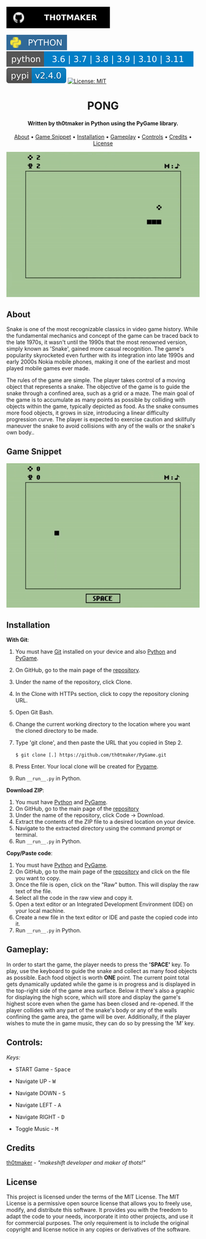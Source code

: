 [![Github Badge](badges/th0tmaker-github.svg)](https://github.com/th0tmaker)

![Python Badge](badges/python-badge.svg)
![Pygame Compatibility](badges/pygame_compatibility.svg)
![PyGame v2.4.0 Badge](badges/pypi_v2.4.0.svg)
[![License: MIT](https://img.shields.io/badge/License-MIT-yellow.svg)](https://opensource.org/licenses/MIT)

<h1 align="center">PONG</h1>

<h4 align="center">Written by th0tmaker in Python using the PyGame library.</h4>

<p align="center">
  <a href="#about">About</a> •
  <a href="#game-snippet">Game Snippet</a> •
  <a href="#installation">Installation</a> •
  <a href="#gameplay">Gameplay</a> •
  <a href="#controls">Controls</a> •
  <a href="#credits">Credits</a> •
  <a href="#license">License</a>
</p>

<p align="center">
<img src="readme_images/SnakeInGame.png">
</p>

## About
Snake is one of the most recognizable classics in video game history. While the fundamental mechanics and concept of the
game can be traced back to the late 1970s, it wasn't until the 1990s that the most renowned version, simply known as
'Snake', gained more casual recognition. The game's popularity skyrocketed even further with its integration into late
1990s and early 2000s Nokia mobile phones, making it one of the earliest and most played mobile games ever made. 

The rules of the game are simple. The player takes control of a moving object that represents a snake.
The objective of the game is to guide the snake through a confined area, such as a grid or a maze. The main goal of the 
game is to accumulate as many points as possible by colliding with objects within the game, typically depicted as food.
As the snake consumes more food objects, it grows in size, introducing a linear difficulty progression curve.
The player is expected to exercise caution and skillfully maneuver the snake to avoid collisions with any of the walls
or the snake's own body..  

## Game Snippet

![Pong Game Demo Snippet](readme_images/SnakeDemoSnippet.gif)

## Installation

**With Git**:

1. You must have [Git](https://git-scm.com/downloads) installed on your device and also
[Python](https://www.python.org/downloads/) and [PyGame](https://www.pygame.org/news).
2. On GitHub, go to the main page of the [repository](https://github.com/th0tmaker/PyGame).
3. Under the name of the repository, click Clone.
4. In the Clone with HTTPs section, click to copy the repository cloning URL.
5. Open Git Bash.
6. Change the current working directory to the location where you want the cloned directory to be made.
7. Type 'git clone', and then paste the URL that you copied in Step 2.

   ```$ git clone [.] https://github.com/th0tmaker/PyGame.git```
   
8. Press Enter. Your local clone will be created for [Pygame](https://github.com/th0tmaker/PyGame).
9. Run `__run__.py` in Python.

**Download ZIP**:

1. You must have [Python](https://www.python.org/downloads/) and [PyGame](https://www.pygame.org/news).
2. On GitHub, go to the main page of the [repository](https://github.com/th0tmaker/PyGame)
3. Under the name of the repository, click Code -> Download.
4. Extract the contents of the ZIP file to a desired location on your device.
5. Navigate to the extracted directory using the command prompt or terminal.
6. Run `__run__.py` in Python.

**Copy/Paste code**:

1. You must have [Python](https://www.python.org/downloads/) and [PyGame](https://www.pygame.org/news).
2. On GitHub, go to the main page of the [repository](https://github.com/th0tmaker/PyGame/tree/master/Snake)
and click on the file you want to copy.
3. Once the file is open, click on the "Raw" button. This will display the raw text of the file.
4. Select all the code in the raw view and copy it.
5. Open a text editor or an Integrated Development Environment (IDE) on your local machine.
6. Create a new file in the text editor or IDE and paste the copied code into it.
7. Run `__run__.py` in Python.

## Gameplay:

In order to start the game, the player needs to press the **'SPACE'** key. 
To play, use the keyboard to guide the snake and collect as many food objects as possible. Each food object is worth
**ONE** point. The current point total gets dynamically updated while the game is in progress and is displayed in the
top-right side of the game area surface. Below it there's also a graphic for displaying the high score,
which will store and display the game's highest score even when the game has been closed and re-opened. If the player
collides with any part of the snake's body or any of the walls confining the game area, the game will be over. 
Additionally, if the player wishes to mute the in game music, they can do so by pressing the 'M' key.  

## Controls:


*Keys:* 
* START Game - <kbd>Space</kbd>
* Navigate UP - <kbd>W</kbd>
* Navigate DOWN - <kbd>S</kbd>
* Navigate LEFT - <kbd>A</kbd>
* Navigate RIGHT - <kbd>D</kbd>


* Toggle Music - <kbd>M</kbd>

## Credits
[th0tmaker](https://github.com/th0tmaker) - *"makeshift developer and maker of thots!"*

## License
This project is licensed under the terms of the MIT License. The MIT License is a permissive open source license that
allows you to freely use, modify, and distribute this software.
It provides you with the freedom to adapt the code to your needs, incorporate it into other projects,
and use it for commercial purposes. The only requirement is to include the original copyright and license notice in any
copies or derivatives of the software.